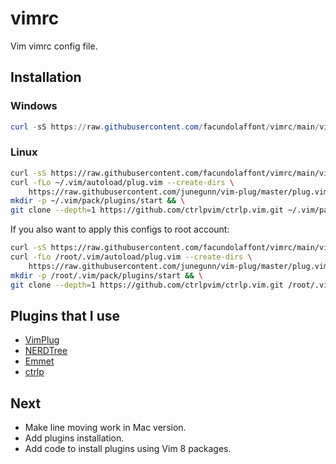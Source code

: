 # vimrc

Vim vimrc config file.

## Installation

### Windows

```powershell
curl -sS https://raw.githubusercontent.com/facundolaffont/vimrc/main/vimrc > $HOME\vimfiles\vimrc
```

### Linux

```sh
curl -sS https://raw.githubusercontent.com/facundolaffont/vimrc/main/vimrc > $HOME/.vim/vimrc
curl -fLo ~/.vim/autoload/plug.vim --create-dirs \
    https://raw.githubusercontent.com/junegunn/vim-plug/master/plug.vim && \
mkdir -p ~/.vim/pack/plugins/start && \
git clone --depth=1 https://github.com/ctrlpvim/ctrlp.vim.git ~/.vim/pack/plugins/start/ctrlp
```

If you also want to apply this configs to root account:

```sh
curl -sS https://raw.githubusercontent.com/facundolaffont/vimrc/main/vimrc /root/.vim/vimrc && \
curl -fLo /root/.vim/autoload/plug.vim --create-dirs \
    https://raw.githubusercontent.com/junegunn/vim-plug/master/plug.vim && \
mkdir -p /root/.vim/pack/plugins/start && \
git clone --depth=1 https://github.com/ctrlpvim/ctrlp.vim.git /root/.vim/pack/plugins/start/ctrlp
```

## Plugins that I use

+ [VimPlug](https://github.com/junegunn/vim-plug)
+ [NERDTree](https://github.com/preservim/nerdtree)
+ [Emmet](https://github.com/mattn/emmet-vim)
+ [ctrlp](https://github.com/ctrlpvim/ctrlp.vim)

## Next

+ Make line moving work in Mac version.
+ Add plugins installation.
+ Add code to install plugins using Vim 8 packages.
